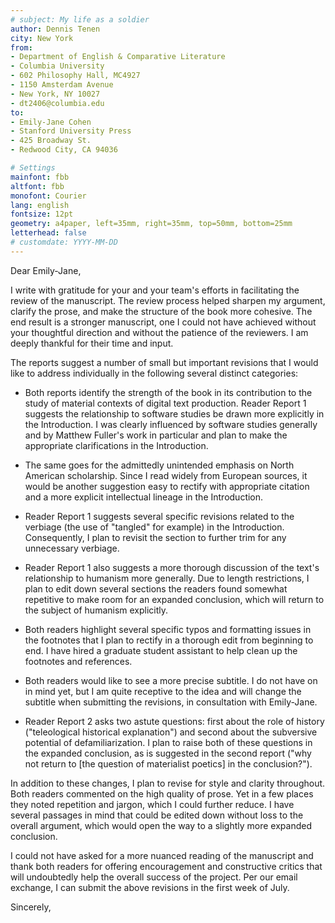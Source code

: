 ```yaml
---
# subject: My life as a soldier
author: Dennis Tenen
city: New York
from:
- Department of English & Comparative Literature
- Columbia University
- 602 Philosophy Hall, MC4927
- 1150 Amsterdam Avenue
- New York, NY 10027
- dt2406@columbia.edu
to:
- Emily-Jane Cohen
- Stanford University Press
- 425 Broadway St.
- Redwood City, CA 94036

# Settings
mainfont: fbb
altfont: fbb
monofont: Courier
lang: english
fontsize: 12pt
geometry: a4paper, left=35mm, right=35mm, top=50mm, bottom=25mm
letterhead: false
# customdate: YYYY-MM-DD
---
```


Dear Emily-Jane,

I write with gratitude for your and your team's efforts in facilitating the
review of the manuscript. The review process helped sharpen my argument,
clarify the prose, and make the structure of the book more cohesive. The end
result is a stronger manuscript, one I could not have achieved without your
thoughtful direction and without the patience of the reviewers. I am deeply
thankful for their time and input.

The reports suggest a number of small but important revisions that I would
like to address individually in the following several distinct categories:

- Both reports identify the strength of the book in its contribution to the
  study of material contexts of digital text production. Reader Report 1
suggests the relationship to software studies be drawn more explicitly in the
Introduction. I was clearly influenced by software studies generally and by
Matthew Fuller's work in particular and plan to make the appropriate
clarifications in the Introduction.

- The same goes for the admittedly unintended emphasis on North American
  scholarship. Since I read widely from European sources, it would be another
suggestion easy to rectify with appropriate citation and a more explicit
intellectual lineage in the Introduction.

- Reader Report 1 suggests several specific revisions related to the verbiage
(the use of "tangled" for example) in the Introduction. Consequently, I plan
to revisit the section to further trim for any unnecessary verbiage.

- Reader Report 1 also suggests a more thorough discussion of the text's
relationship to humanism more generally. Due to length restrictions, I plan to
edit down several sections the readers found somewhat repetitive to make room
for an expanded conclusion, which will return to the subject of humanism
explicitly.

- Both readers highlight several specific typos and formatting issues in the
footnotes that I plan to rectify in a thorough edit from beginning to end. I
have hired a graduate student assistant to help clean up the footnotes and
references.

- Both readers would like to see a more precise subtitle. I do not have on in
mind yet, but I am quite receptive to the idea and will change the subtitle
when submitting the revisions, in consultation with Emily-Jane.

- Reader Report 2 asks two astute questions: first about the role of history
  ("teleological historical explanation") and second about the subversive
potential of defamiliarization. I plan to raise both of these questions in the
expanded conclusion, as is suggested in the second report ("why not return to
[the question of materialist poetics] in the conclusion?").

In addition to these changes, I plan to revise for style and clarity
throughout. Both readers commented on the high quality of prose. Yet in
a few places they noted repetition and jargon, which I could further reduce. I
have several passages in mind that could be edited down without loss to the
overall argument, which would open the way to a slightly more expanded
conclusion.

I could not have asked for a more nuanced reading of the manuscript and thank
both readers for offering encouragement and constructive critics that will
undoubtedly help the overall success of the project. Per our email exchange, I
can submit the above revisions in the first week of July.

Sincerely,
